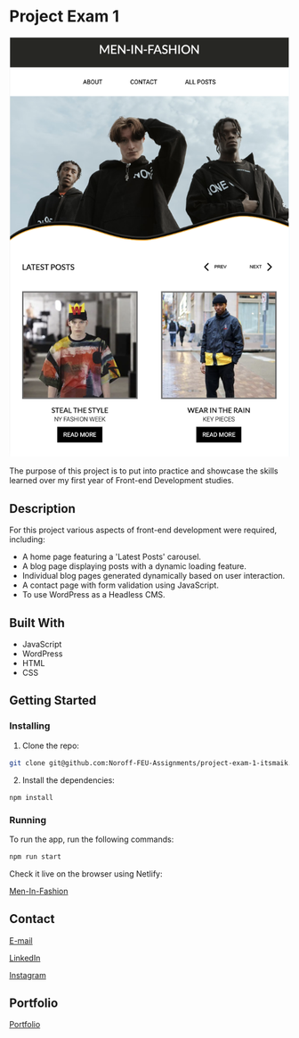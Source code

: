 # Project Exam 1

![image](/images/read-me-img.png)

The purpose of this project is to put into practice and showcase the skills learned over my first year of Front-end Development studies.

## Description

For this project various aspects of front-end development were required, including:

- A home page featuring a 'Latest Posts' carousel.
- A blog page displaying posts with a dynamic loading feature.
- Individual blog pages generated dynamically based on user interaction.
- A contact page with form validation using JavaScript.
- To use WordPress as a Headless CMS.

## Built With

- JavaScript
- WordPress
- HTML
- CSS

## Getting Started

### Installing

1. Clone the repo:

```bash
git clone git@github.com:Noroff-FEU-Assignments/project-exam-1-itsmaik.git
```

2. Install the dependencies:

```
npm install
```

### Running

To run the app, run the following commands:

```bash
npm run start
```

Check it live on the browser using Netlify:

[Men-In-Fashion](https://starlit-macaron-409bb8.netlify.app/)

## Contact

[E-mail](mailto:itsmaik@icloud.com)

[LinkedIn](https://linkedin.com/in/maik-helland-olsen-246338294)

[Instagram](https://www.instagram.com/itsmemaik_/)


## Portfolio

[Portfolio]()